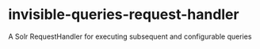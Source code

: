 # invisible-queries-request-handler
A Solr RequestHandler for executing subsequent and configurable queries
